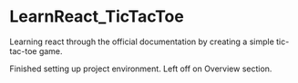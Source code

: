 # LearnReact_TicTacToe
 Learning react through the official documentation by creating a simple tic-tac-toe game.

Finished setting up project environment.
Left off on Overview section.